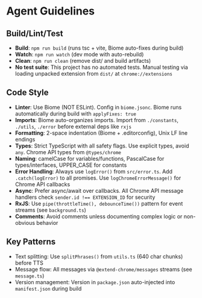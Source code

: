 # Agent Guidelines

## Build/Lint/Test
- **Build**: `npm run build` (runs tsc + vite, Biome auto-fixes during build)
- **Watch**: `npm run watch` (dev mode with auto-rebuild)
- **Clean**: `npm run clean` (remove dist/ and build artifacts)
- **No test suite**: This project has no automated tests. Manual testing via loading unpacked extension from `dist/` at `chrome://extensions`

## Code Style
- **Linter**: Use Biome (NOT ESLint). Config in `biome.jsonc`. Biome runs automatically during build with `applyFixes: true`
- **Imports**: Biome auto-organizes imports. Import from `./constants`, `./utils`, `./error` before external deps like `rxjs`
- **Formatting**: 2-space indentation (Biome + .editorconfig), Unix LF line endings
- **Types**: Strict TypeScript with all safety flags. Use explicit types, avoid `any`. Chrome API types from `@types/chrome`
- **Naming**: camelCase for variables/functions, PascalCase for types/interfaces, UPPER_CASE for constants
- **Error Handling**: Always use `logError()` from `src/error.ts`. Add `.catch(logError)` to all promises. Use `logChromeErrorMessage()` for Chrome API callbacks
- **Async**: Prefer async/await over callbacks. All Chrome API message handlers check `sender.id !== EXTENSION_ID` for security
- **RxJS**: Use `pipe(throttleTime(), debounceTime())` pattern for event streams (see `background.ts`)
- **Comments**: Avoid comments unless documenting complex logic or non-obvious behavior

## Key Patterns
- Text splitting: Use `splitPhrases()` from `utils.ts` (640 char chunks) before TTS
- Message flow: All messages via `@extend-chrome/messages` streams (see `message.ts`)
- Version management: Version in `package.json` auto-injected into `manifest.json` during build

